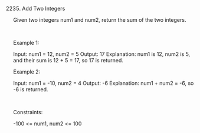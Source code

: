 2235. Add Two Integers

Given two integers num1 and num2, return the sum of the two integers.

 

Example 1:

Input: num1 = 12, num2 = 5
Output: 17
Explanation: num1 is 12, num2 is 5, and their sum is 12 + 5 = 17, so 17 is returned.


Example 2:

Input: num1 = -10, num2 = 4
Output: -6
Explanation: num1 + num2 = -6, so -6 is returned.


 

Constraints:

-100 <= num1, num2 <= 100